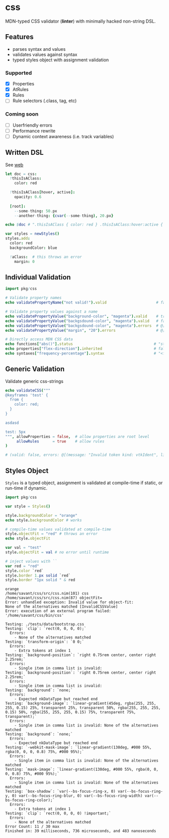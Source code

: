 # css
MDN-typed CSS validator (**linter**) with minimally hacked non-string DSL.


## Features
- parses syntax and values
- validates values against syntax
- typed styles object with assignment validation

### Supported
- [X] Properties
- [X] AtRules
- [X] Rules
- [ ] Rule selectors (.class, tag, etc)

### Coming soon
- [ ] Userfriendly errors
- [ ] Performance rewrite
- [ ] Dynamic context awareness  (i.e. track variables)

## Written DSL
See [web](https://github.com/thing-king/web)
```nim
let doc = css:
  !thisIsAClass:
    color: red

  !thisIsAClass[hover, active]:
    opacity: 0.6
  
  [root]:
    --some-thing: 50.px
    --another-thing: {cvar(--some-thing), 20.px}

echo $doc # ".thisIsAClass { color: red } .thisIsAClass:hover:active { opacity: 0.6 } :root { --some-thing: 50px; --another-thing: var(--some-thing), 20px }"
```
```nim
var styles = newStyles()
styles.add:
  color: red
  backgroundColor: blue

  !aClass:  # this throws an error
    margin: 0
```

## Individual Validation
```nim
import pkg/css

# Validate property names
echo validatePropertyName("not valid!").valid                      # false

# Validate property values against a name
echo validatePropertyValue("background-color", "magenta").valid    # true
echo validatePropertyValue("backgsdound-color", "magenta").valid   # false
echo validatePropertyValue("backgsdound-color", "magenta").errors  # @[ "backgsdound-color is not a valid property name" ]
echo validatePropertyValue("margin", "20").errors                  # @[ "Expected length, got integer" ]

# Directly access MDN CSS data
echo functions["abs()"].status                                    # "standard"
echo properties["flex-direction"].inherited                       # false
echo syntaxes["frequency-percentage"].syntax                      # "<frequency> | <percentage>"
```

## Generic Validation
Validate generic css-strings
```nim
echo validateCSS("""
@keyframes 'test' {
  from {
    color: red;
  }
}

asdasd

test: 5px
""", allowProperties = false,  # allow properties are root level
     allowRules      = true    # allow rules
)

# (valid: false, errors: @[(message: "Invalid token kind: vtkIdent", line: 7, column: 1), (message: "Property not allowed at root level", line: 9, column: 1)])
```

## Styles Object
`Styles` is a typed object, assignment is validated at compile-time if static, or run-time if dynamic.
```nim
import pkg/css

var style = Styles()

style.backgroundColor = "orange"
echo style.backgroundColor # works

# compile-time values validated at compile-time
style.objectFit = "red" # throws an error
echo style.objectFit

var val = "test"
style.objectFit = val # no error until runtime

# inject values with ``
var red = "red"
style.color `red`
style.border 1.px solid `red`
style.border "1px solid " & red
```
```
orange
/home/savant/css/src/css.nim(101) css
/home/savant/css/src/css.nim(87) objectFit=
Error: unhandled exception: Invalid value for object-fit: 
None of the alternatives matched [InvalidCSSValue]
Error: execution of an external program failed: '/home/savant/css/bin/css'
```

```
Testing: ./tests/data/bootstrap.css
Testing: `clip`: `rect(0, 0, 0, 0);`
  Errors: 
    - None of the alternatives matched
Testing: `transform-origin`: `0 0;`
  Errors: 
    - Extra tokens at index 1
Testing: `background-position`: `right 0.75rem center, center right 2.25rem;`
  Errors: 
    - Single item in comma list is invalid: 
Testing: `background-position`: `right 0.75rem center, center right 2.25rem;`
  Errors: 
    - Single item in comma list is invalid: 
Testing: `background`: `none;`
  Errors: 
    - Expected nkDataType but reached end
Testing: `background-image`: `linear-gradient(45deg, rgba(255, 255, 255, 0.15) 25%, transparent 25%, transparent 50%, rgba(255, 255, 255, 0.15) 50%, rgba(255, 255, 255, 0.15) 75%, transparent 75%, transparent);`
  Errors: 
    - Single item in comma list is invalid: None of the alternatives matched
Testing: `background`: `none;`
  Errors: 
    - Expected nkDataType but reached end
Testing: `-webkit-mask-image`: `linear-gradient(130deg, #000 55%, rgba(0, 0, 0, 0.8) 75%, #000 95%);`
  Errors: 
    - Single item in comma list is invalid: None of the alternatives matched
Testing: `mask-image`: `linear-gradient(130deg, #000 55%, rgba(0, 0, 0, 0.8) 75%, #000 95%);`
  Errors: 
    - Single item in comma list is invalid: None of the alternatives matched
Testing: `box-shadow`: `var(--bs-focus-ring-x, 0) var(--bs-focus-ring-y, 0) var(--bs-focus-ring-blur, 0) var(--bs-focus-ring-width) var(--bs-focus-ring-color);`
  Errors: 
    - Extra tokens at index 1
Testing: `clip`: `rect(0, 0, 0, 0) !important;`
  Errors: 
    - None of the alternatives matched
Error Count: 11 / 30 max
Finished in: 39 milliseconds, 736 microseconds, and 483 nanoseconds
```